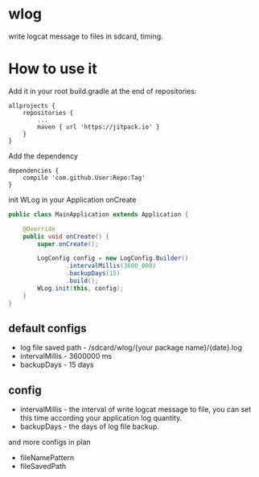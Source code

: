 # wlog

write logcat message to files in sdcard, timing.

# How to use it

Add it in your root build.gradle at the end of repositories:

```
allprojects {
    repositories {
        ...
        maven { url 'https://jitpack.io' }
    }
}
```

Add the dependency

```
dependencies {
    compile 'com.github.User:Repo:Tag'
}
```

init WLog in your Application onCreate

```java
public class MainApplication extends Application {

    @Override
    public void onCreate() {
        super.onCreate();

        LogConfig config = new LogConfig.Builder()
                .intervalMillis(3600_000)
                .backupDays(15)
                .build();
        WLog.init(this, config);
    }
}
```

## default configs

- log file saved path - /sdcard/wlog/{your package name}/{date}.log
- intervalMillis - 3600000 ms
- backupDays - 15 days

## config

- intervalMillis - the interval of write logcat message to file, you can set this time according your application log quantity.
- backupDays - the days of log file backup.

and more configs in plan

- fileNamePattern
- fileSavedPath

